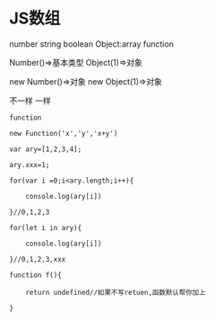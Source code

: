 # JS数组

number		string		boolean				Object:array	function

Number()=>基本类型							Object(1)=>对象

new Number()=>对象							new Object(1)=>对象

不一样										一样



```
function

new Function('x','y','x+y')

```

```
var ary=[1,2,3,4];

ary.xxx=1;

for(var i =0;i<ary.length;i++){

	console.log(ary[i])

}//0,1,2,3

for(let i in ary){

	console.log(ary[i])

}//0,1,2,3,xxx

```



```
function f(){

	return undefined//如果不写retuen,函数默认帮你加上

}
```

